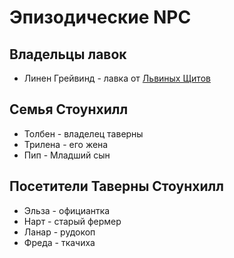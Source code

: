 # Эпизодические NPC

## Владельцы лавок
* Линен Грейвинд - лавка от [Львиных Щитов](../organisations/lviniy-shit.md)

## Семья Стоунхилл
* Толбен - владелец таверны
* Трилена - его жена
* Пип - Младший сын

## Посетители Таверны Стоунхилл
* Эльза - официантка
* Нарт - старый фермер
* Ланар - рудокоп
* Фреда - ткачиха